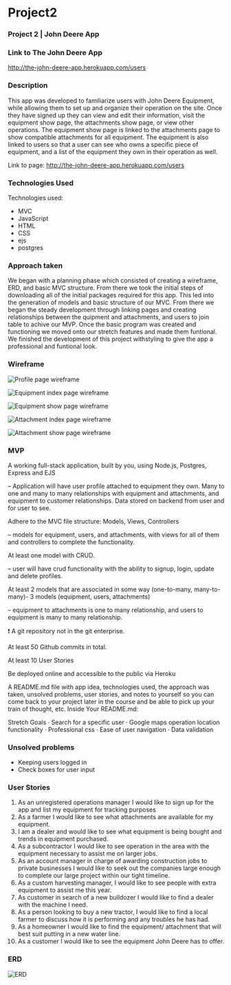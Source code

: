 # Project2
### Project 2 | John Deere App

### Link to The John Deere App
http://the-john-deere-app.herokuapp.com/users

### Description
This app was developed to familiarize users with John Deere Equipment, while allowing them to set up and organize their operation on the site. Once they have signed up they can view and edit their information, visit the equipment show page, the attachments show page, or view other operations. The equipment show page is linked to the attachments page to show compatible attachments for all equipment. The equipment is also linked to users so that a user can see who owns a specific piece of equipment, and a list of the equipment they own in their operation as well.

Link to page: http://the-john-deere-app.herokuapp.com/users

### Technologies Used
Technologies used:
- MVC
- JavaScript
- HTML
- CSS
- ejs
- postgres

### Approach taken
We began with a planning phase which consisted of creating a wireframe, ERD, and basic MVC structure. From there we took the initial steps of downloading all of the initial packages required for this app. This led into the generation of models and basic structure of our MVC. From there we began the steady development through linking pages and creating relationships between the quipment and attachments, and users to join table to achive our MVP. Once the basic program was created and functioning we moved onto our stretch features and made them funtional. We finished the development of this project withstyling to give the app a professional and funtional look.

### Wireframe

![Profile page wireframe](https://i.imgur.com/4DYmiAP.png)

![Equipment index page wireframe](https://i.imgur.com/vdo8ZqE.png)

![Equipment show page wireframe](https://i.imgur.com/7ayM5ld.png)

![Attachment index page wireframe](https://i.imgur.com/FySnh1I.png)

![Attachment show page wireframe](https://i.imgur.com/7ayM5ld.png)

### MVP

A working full-stack application, built by you, using Node.js, Postgres, Express and EJS 

– Application will have user profile attached to equipment they own. Many to one and many to many relationships with equipment and attachments, and equipment to customer relationships. Data stored on backend from user and for user to see.

Adhere to the MVC file structure: Models, Views, Controllers 

– models for equipment, users, and attachments, with views for all of them and controllers to complete the functionality.

At least one model with CRUD. 

– user will have crud functionality with the ability to signup, login, update and delete profiles.

At least 2 models that are associated in some way (one-to-many, many-to-many)- 3 models (equipment, users, attachments) 

– equipment to attachments is one to many relationship, and users to equipment is many to many relationship.

:exclamation: A git repository not in the git enterprise.

At least 50 Github commits in total.

At least 10 User Stories

Be deployed online and accessible to the public via Heroku

A README.md file with app idea, technologies used, the approach was taken, unsolved problems, user stories, and notes to yourself so you can come back to your project later in the course and be able to pick up your train of thought, etc. Inside Your README.md:
 
Stretch Goals
·     Search for a specific user
·     Google maps operation location functionality
·     Professional css
·     Ease of user navigation
·     Data validation

### Unsolved problems

- Keeping users logged in
- Check boxes for user input

### User Stories

1.    As an unregistered operations manager I would like to sign up for the app and list my equipment for tracking purposes
2.    As a farmer I would like to see what attachments are available for my equipment.
3.    I am a dealer and would like to see what equipment is being bought and trends in equipment purchased.
4.    As a subcontractor I would like to see operation in the area with the equipment necessary to assist me on larger jobs.
5.    As an account manager in charge of awarding construction jobs to private businesses I would like to seek out the companies large enough to complete our large project within our tight timeline.
6.    As a custom harvesting manager, I would like to see people with extra equipment to assist me this year.
7.    As customer in search of a new bulldozer I would like to find a dealer with the machine I need.
8.    As a person looking to buy a new tractor, I would like to find a local farmer to discuss how it is performing and any troubles he has had.
9.    As a homeowner I would like to find the equipment/ attachment that will best suit putting in a new water line.
10. As a customer I would like to see the equipment John Deere has to offer.

### ERD
![ERD](https://i.imgur.com/I89fjTk.png)